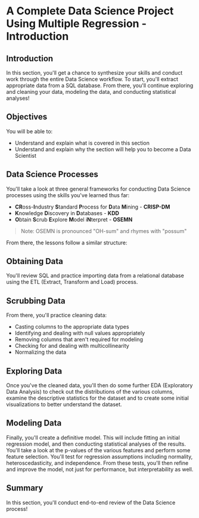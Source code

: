 
# A Complete Data Science Project Using Multiple Regression - Introduction

## Introduction

In this section, you'll get a chance to synthesize your skills and conduct work through the entire Data Science workflow. To start, you'll extract appropriate data from a SQL database. From there, you'll continue exploring and cleaning your data, modeling the data, and conducting statistical analyses!

## Objectives
You will be able to:
* Understand and explain what is covered in this section
* Understand and explain why the section will help you to become a Data Scientist

## Data Science Processes

You'll take a look at three general frameworks for conducting Data Science processes using the skills you've learned thus far:  
* **CR**oss-**I**ndustry **S**tandard **P**rocess for **D**ata **M**ining - **CRISP-DM**
* **K**nowledge **D**iscovery in **D**atabases - **KDD** 
* **O**btain **S**crub **E**xplore **M**odel i**N**terpret - **OSEMN**

> Note: OSEMN is pronounced "OH-sum" and rhymes with "possum"

From there, the lessons follow a similar structure:

## Obtaining Data

You'll review SQL and practice importing data from a relational database using the ETL (Extract, Transform and Load) process.

## Scrubbing Data

From there, you'll practice cleaning data:
* Casting columns to the appropriate data types
* Identifying and dealing with null values appropriately
* Removing columns that aren't required for modeling
* Checking for and dealing with multicollinearity
* Normalizing the data

## Exploring Data

Once you've the cleaned data, you'll then do some further EDA (Exploratory Data Analysis) to check out the distributions of the various columns, examine the descriptive statistics for the dataset and to create some initial visualizations to better understand the dataset.

## Modeling Data

Finally, you'll create a definitive model. This will include fitting an initial regression model, and then conducting statistical analyses of the results. You'll take a look at the p-values of the various features and perform some feature selection. You'll test for regression assumptions including normality, heteroscedasticity, and independence. From these tests, you'll then refine and improve the model, not just for performance, but interpretability as well.

## Summary

In this section, you'll conduct end-to-end review of the Data Science process!
